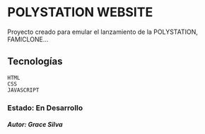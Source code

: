 # POLYSTATION WEBSITE

Proyecto creado para emular el lanzamiento de la POLYSTATION, FAMICLONE... 

## Tecnologías

    HTML
    CSS
    JAVASCRIPT

### Estado: En Desarrollo

#### ***Autor: Grace Silva***